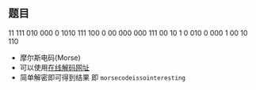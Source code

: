 ## 题目
11 111 010 000 0 1010 111 100 0 00 000 000 111 00 10 1 0 010 0 000 1 00 10 110
* 摩尔斯电码(Morse)
* 可以使用[在线解码网址](http://ctf.ssleye.com/morse.html)
* 简单解密即可得到结果
即  ```morsecodeissointeresting```
